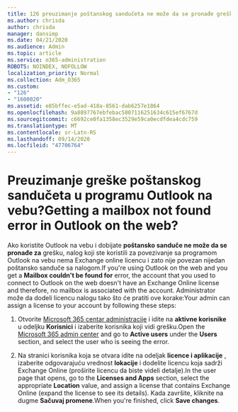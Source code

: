 ```yaml
---
title: 126 preuzimanje poštanskog sandučeta ne može da se pronađe greška u programu OWA?
ms.author: chrisda
author: chrisda
manager: dansimp
ms.date: 04/21/2020
ms.audience: Admin
ms.topic: article
ms.service: o365-administration
ROBOTS: NOINDEX, NOFOLLOW
localization_priority: Normal
ms.collection: Adm_O365
ms.custom:
- "126"
- "1600020"
ms.assetid: e85bffec-e5ad-418a-8561-dab6257e1864
ms.openlocfilehash: 9a8897767ebfebac5807116251634c615ef6767d
ms.sourcegitcommit: c6692ce0fa1358ec3529e59ca0ecdfdea4cdc759
ms.translationtype: MT
ms.contentlocale: sr-Latn-RS
ms.lasthandoff: 09/14/2020
ms.locfileid: "47706764"
---
```

# <a name="getting-a-mailbox-not-found-error-in-outlook-on-the-web"></a><span data-ttu-id="e980d-102">Preuzimanje greške poštanskog sandučeta u programu Outlook na vebu?</span><span class="sxs-lookup"><span data-stu-id="e980d-102">Getting a mailbox not found error in Outlook on the web?</span></span>

<span data-ttu-id="e980d-103">Ako koristite Outlook na vebu i dobijate **poštansko sanduče ne može da se pronađe za** grešku, nalog koji ste koristili za povezivanje sa programom Outlook na vebu nema Exchange online licencu i zato nije povezan nijedan poštansko sanduče sa nalogom.</span><span class="sxs-lookup"><span data-stu-id="e980d-103">If you're using Outlook on the web and you get a **Mailbox couldn't be found for** error, the account that you used to connect to Outlook on the web doesn't have an Exchange Online license and therefore, no mailbox is associated with the account.</span></span> <span data-ttu-id="e980d-104">Administrator može da dodeli licencu nalogu tako što će pratiti ove korake:</span><span class="sxs-lookup"><span data-stu-id="e980d-104">Your admin can assign a license to your account by following these steps:</span></span>

1. <span data-ttu-id="e980d-105">Otvorite [Microsoft 365 centar administracije](https://portal.office.com/adminportal/home#/homepage) i idite na **aktivne korisnike** u odeljku **Korisnici** i izaberite korisnika koji vidi grešku.</span><span class="sxs-lookup"><span data-stu-id="e980d-105">Open the [Microsoft 365 admin center](https://portal.office.com/adminportal/home#/homepage) and go to **Active users** under the **Users** section, and select the user who is seeing the error.</span></span>

2. <span data-ttu-id="e980d-106">Na stranici korisnika koja se otvara idite na odeljak **licence i aplikacije** , izaberite odgovarajuću vrednost **lokacije** i dodelite licencu koja sadrži Exchange Online (proširite licencu da biste videli detalje).</span><span class="sxs-lookup"><span data-stu-id="e980d-106">In the user page that opens, go to the **Licenses and Apps** section, select the appropriate **Location** value, and assign a license that contains Exchange Online (expand the license to see its details).</span></span> <span data-ttu-id="e980d-107">Kada završite, kliknite na dugme **Sačuvaj promene**.</span><span class="sxs-lookup"><span data-stu-id="e980d-107">When you're finished, click **Save changes**.</span></span>

